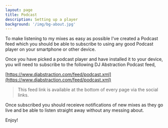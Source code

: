 ```yaml
---
layout: page
title: Podcast
description: Setting up a player
background: '/img/bg-about.jpg'
---
```


To make listening to my mixes as easy as possible I've created a Podcast feed which you should be able to subscribe to using any good Podcast player on your smartphone or other device.

Once you have picked a podcast player and have installed it to your device, you will need to subscribe to the following DJ Abstraction Podcast feed,

[https://www.djabstraction.com/feed/podcast.xml](https://www.djabstraction.com/feed/podcast.xml)

> This feed link is available at the bottom of every page via the social links.

Once subscribed you should receieve notifications of new mixes as they go live and be able to listen straight away without any messing about.

Enjoy!